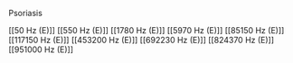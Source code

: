 Psoriasis

[[50 Hz (E)]]
[[550 Hz (E)]]
[[1780 Hz (E)]]
[[5970 Hz (E)]]
[[85150 Hz (E)]]
[[117150 Hz (E)]]
[[453200 Hz (E)]]
[[692230 Hz (E)]]
[[824370 Hz (E)]]
[[951000 Hz (E)]]